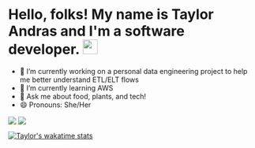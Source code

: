 <!--[![Header](https://raw.githubusercontent.com/MartinHeinz/<OWNER>/<OWNER>/readme_header.png "Header")](https://some-url.dev/) -->
<!--
**tandras92/tandras92** is a ✨ _special_ ✨ repository because its `README.md` (this file) appears on your GitHub profile.
- ⚡ Fun fact: ... 
- - 📫 How to reach me: ...
- 👯 I’m looking to collaborate on ...
- 🤔 I’m looking for help with ...
-->
# Hello, folks! My name is Taylor Andras and I'm a software developer.  <img src="https://raw.githubusercontent.com/MartinHeinz/MartinHeinz/master/wave.gif" width="30px">



- 🔭 I’m currently working on a personal data engineering project to help me better understand ETL/ELT flows
- 🌱 I’m currently learning AWS
- 💬 Ask me about food, plants, and tech!
- 😄 Pronouns: She/Her


<img align="center" src="https://github-readme-stats.vercel.app/api?username=tandras92&show_icons=true&theme=radical" />
<img align="center" src="https://github-readme-stats.vercel.app/api/top-langs/?username=tandras92&layout=compact" />

[![Taylor's wakatime stats](https://github-readme-stats.vercel.app/api/wakatime?username=tandras92)](https://github.com/anuraghazra/github-readme-stats)
